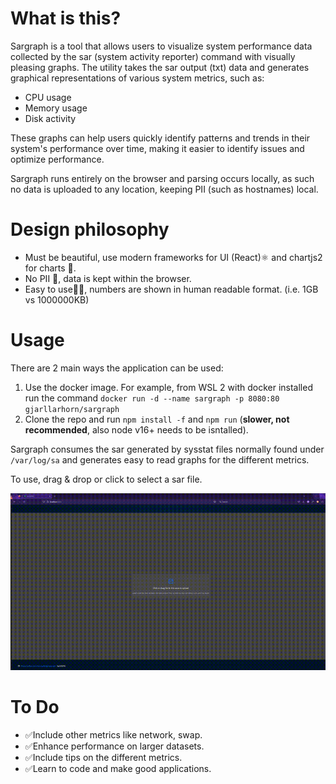 # What is this?
Sargraph is a tool that allows users to visualize system performance data collected by the sar (system activity reporter) command with visually pleasing graphs. The utility takes the sar output (txt) data and generates graphical representations of various system metrics, such as:

- CPU usage
- Memory usage 
- Disk activity

These graphs can help users quickly identify patterns and trends in their system's performance over time, making it easier to identify issues and optimize performance.

Sargraph runs entirely on the browser and parsing occurs locally, as such no data is uploaded to any location, keeping PII (such as hostnames) local.

# Design philosophy
- Must be beautiful, use modern frameworks for UI (React)⚛️ and chartjs2 for charts 🌈.
- No PII 📵, data is kept within the browser.
- Easy to use👍🏻, numbers are shown in human readable format. (i.e. 1GB vs 1000000KB)

# Usage

There are 2 main ways the application can be used:
1. Use the docker image. For example, from WSL 2 with docker installed run the command `docker run -d --name sargraph -p 8080:80 gjarllarhorn/sargraph`
2. Clone the repo and run `npm install -f` and `npm run` (**slower, not recommended**, also node v16+ needs to be isntalled).


Sargraph consumes the sar generated by sysstat files normally found under `/var/log/sa` and generates easy to read graphs for the different metrics.

To use, drag & drop or click to select a sar file.

![](https://github.com/msLinuxNinja/sargraph/blob/main/howto.gif)

# To Do
- ✅Include other metrics like network, swap.
- ✅Enhance performance on larger datasets.
- ✅Include tips on the different metrics.
- ✅Learn to code and make good applications.